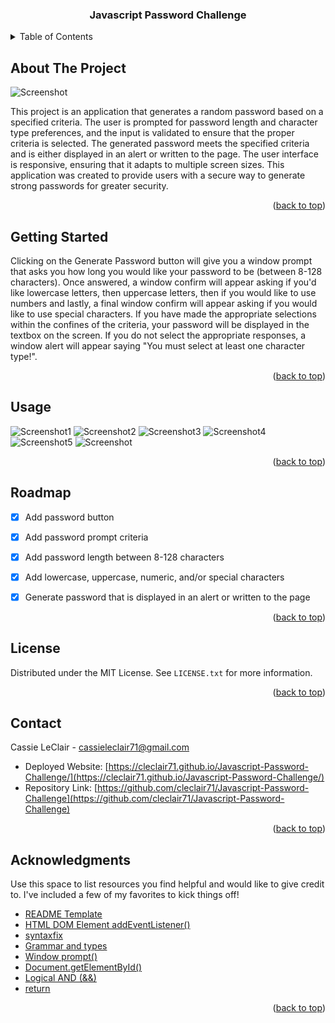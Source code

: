 
<a name="readme-top"></a>

<!-- PROJECT LOGO -->

  <h3 align="center">Javascript Password Challenge</h3>

<!-- TABLE OF CONTENTS -->
<details>
  <summary>Table of Contents</summary>
  <ol>
    <li>
      <a href="#about-the-project">About The Project</a>
    </li>
    <li>
      <a href="#getting-started">Getting Started</a>
    </li>
    <li><a href="#usage">Usage</a></li>
    <li><a href="#roadmap">Roadmap</a></li>
    <li><a href="#contributing">Contributing</a></li>
    <li><a href="#license">License</a></li>
    <li><a href="#contact">Contact</a></li>
    <li><a href="#acknowledgments">Acknowledgments</a></li>
  </ol>
</details>


<!-- ABOUT THE PROJECT -->
## About The Project

![Screenshot](https://user-images.githubusercontent.com/76407605/211215271-c76ae799-501c-48c4-b0f8-b5d38e13ac52.JPG)

This project is an application that generates a random password based on a specified criteria. The user is prompted for password length and character type preferences, and the input is validated to ensure that the proper criteria is selected. The generated password meets the specified criteria and is either displayed in an alert or written to the page. The user interface is responsive, ensuring that it adapts to multiple screen sizes. This application was created to provide users with a secure way to generate strong passwords for greater security.


<p align="right">(<a href="#readme-top">back to top</a>)</p>



<!-- GETTING STARTED -->
## Getting Started

Clicking on the Generate Password button will give you a window prompt that asks you how long you would like your password to be (between 8-128 characters). Once answered, a window confirm will appear asking if you'd like lowercase letters, then uppercase letters, then if you would like to use numbers and lastly, a final window confirm will appear asking if you would like to use special characters. If you have made the appropriate selections within the confines of the criteria, your password will be displayed in the textbox on the screen. If you do not select the appropriate responses, a window alert will appear saying "You must select at least one character type!".

<p align="right">(<a href="#readme-top">back to top</a>)</p>



<!-- USAGE EXAMPLES -->
## Usage
![Screenshot1](https://user-images.githubusercontent.com/76407605/211215275-5e2abf5b-df3e-4bfa-aad8-35406ae05973.JPG)
![Screenshot2](https://user-images.githubusercontent.com/76407605/211215277-a2c7e1d9-ff8d-4c51-8975-d81466b2ddb8.JPG)
![Screenshot3](https://user-images.githubusercontent.com/76407605/211215286-719ebe5b-7af4-43f7-a129-938a9bc991f3.JPG)
![Screenshot4](https://user-images.githubusercontent.com/76407605/211215289-916fd561-afd8-4ef6-9780-d0c6fd4d9e7e.JPG)
![Screenshot5](https://user-images.githubusercontent.com/76407605/211215295-1a2031bd-b443-4e24-8a74-e14767f0ca4e.JPG)
![Screenshot](https://user-images.githubusercontent.com/76407605/211215271-c76ae799-501c-48c4-b0f8-b5d38e13ac52.JPG)
<p align="right">(<a href="#readme-top">back to top</a>)</p>



<!-- ROADMAP -->
## Roadmap

- [x] Add password button
- [x] Add password prompt criteria
- [x] Add password length between 8-128 characters
- [x] Add lowercase, uppercase, numeric, and/or special characters
- [x] Generate password that is displayed in an alert or written to the page


<p align="right">(<a href="#readme-top">back to top</a>)</p>


<!-- LICENSE -->
## License

Distributed under the MIT License. See `LICENSE.txt` for more information.

<p align="right">(<a href="#readme-top">back to top</a>)</p>



<!-- CONTACT -->
## Contact

Cassie LeClair - cassieleclair71@gmail.com

* Deployed Website: [https://cleclair71.github.io/Javascript-Password-Challenge/](https://cleclair71.github.io/Javascript-Password-Challenge/)
* Repository Link: [https://github.com/cleclair71/Javascript-Password-Challenge](https://github.com/cleclair71/Javascript-Password-Challenge)

<p align="right">(<a href="#readme-top">back to top</a>)</p>



<!-- ACKNOWLEDGMENTS -->
## Acknowledgments

Use this space to list resources you find helpful and would like to give credit to. I've included a few of my favorites to kick things off!

* [README Template](https://github.com/othneildrew/Best-README-Template)
* [HTML DOM Element addEventListener()](https://www.w3schools.com/jsref/met_element_addeventlistener.asp)
* [syntaxfix](https://syntaxfix.com/question/4859/addeventlistener-is-not-a-function-why-does-this-error-occur)
* [Grammar and types](https://developer.mozilla.org/en-US/docs/Web/JavaScript/Guide/Grammar_and_types)
* [Window prompt()](https://www.w3schools.com/jsref/met_win_prompt.asp)
* [Document.getElementById()](https://developer.mozilla.org/en-US/docs/Web/API/Document/getElementById)
* [Logical AND (&&)](https://developer.mozilla.org/en-US/docs/Web/JavaScript/Reference/Operators/Logical_AND)
* [return](https://developer.mozilla.org/en-US/docs/Web/JavaScript/Reference/Statements/return)

<p align="right">(<a href="#readme-top">back to top</a>)</p>
